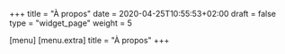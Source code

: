 +++
title = "À propos"
date = 2020-04-25T10:55:53+02:00
draft = false
type = "widget_page"
weight = 5

[menu]
	[menu.extra]
		title = "À propos"
+++
